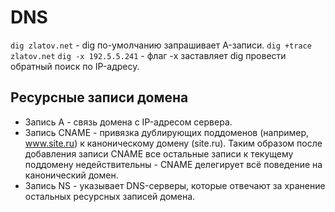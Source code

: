 # DNS

`dig zlatov.net` - dig по-умолчанию запрашивает A-записи.
`dig +trace zlatov.net`
`dig -x 192.5.5.241` - флаг -x заставляет dig провести обратный поиск по IP-адресу.

## Ресурсные записи домена

* Запись A - связь домена с IP-адресом сервера.
* Запись CNAME - привязка дублирующих поддоменов (например, www.site.ru) к каноническому домену (site.ru).
  Таким образом после добавления записи CNAME все остальные записи к текущему поддомену недействительны - CNAME делегирует всё поведение на канонический домен.
* Запись NS - указывает DNS-серверы, которые отвечают за хранение остальных ресурсных записей домена.
